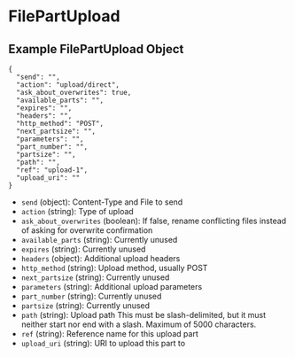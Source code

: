 # FilePartUpload

## Example FilePartUpload Object

```
{
  "send": "",
  "action": "upload/direct",
  "ask_about_overwrites": true,
  "available_parts": "",
  "expires": "",
  "headers": "",
  "http_method": "POST",
  "next_partsize": "",
  "parameters": "",
  "part_number": "",
  "partsize": "",
  "path": "",
  "ref": "upload-1",
  "upload_uri": ""
}
```

* `send` (object): Content-Type and File to send
* `action` (string): Type of upload
* `ask_about_overwrites` (boolean): If false, rename conflicting files instead of asking for overwrite confirmation
* `available_parts` (string): Currently unused
* `expires` (string): Currently unused
* `headers` (object): Additional upload headers
* `http_method` (string): Upload method, usually POST
* `next_partsize` (string): Currently unused
* `parameters` (string): Additional upload parameters
* `part_number` (string): Currently unused
* `partsize` (string): Currently unused
* `path` (string): Upload path This must be slash-delimited, but it must neither start nor end with a slash. Maximum of 5000 characters.
* `ref` (string): Reference name for this upload part
* `upload_uri` (string): URI to upload this part to

